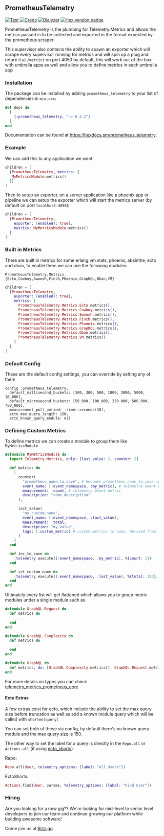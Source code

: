 ## PrometheusTelemetry
[![Test](https://github.com/theblitzapp/prometheus_telemetry_elixir/actions/workflows/test.yml/badge.svg)](https://github.com/theblitzapp/prometheus_telemetry_elixir/actions/workflows/test.yml)
[![Credo](https://github.com/theblitzapp/prometheus_telemetry_elixir/actions/workflows/credo.yml/badge.svg)](https://github.com/theblitzapp/prometheus_telemetry_elixir/actions/workflows/credo.yml)
[![Dialyzer](https://github.com/theblitzapp/prometheus_telemetry_elixir/actions/workflows/dialyzer.yml/badge.svg)](https://github.com/theblitzapp/prometheus_telemetry_elixir/actions/workflows/dialyzer.yml)
[![Hex version badge](https://img.shields.io/hexpm/v/prometheus_telemetry.svg)](https://hex.pm/packages/prometheus_telemetry)

PrometheusTelemetry is the plumbing for Telemetry.Metrics and allows the
metrics passed in to be collected and exported in the format expected
by the prometheus scraper.

This supervisor also contains the ability to spawn an exporter which will
scrape every supervisor running for metrics and will spin up a plug and return
it at `/metrics` on port 4050 by default, this will work out of the box with umbrella apps as well and allow you to define metrics in each umbrella app

### Installation

The package can be installed by adding `prometheus_telemetry` to your list of dependencies in `mix.exs`:

```elixir
def deps do
  [
    {:prometheus_telemetry, "~> 0.2.2"}
  ]
end
```

Documentation can be found at <https://hexdocs.pm/prometheus_telemetry>.


### Example

We can add this to any application we want:

```elixir
children = [
  {PrometheusTelemetry, metrics: [
   MyMetricsModule.metrics()
  ]}
]
```

Then to setup an exporter, on a server application like a phoenix app or pipeline
we can setup the exporter which will start the metrics server (by default on port `localhost:4050`):

```elixir
children = [
  {PrometheusTelemetry,
    exporter: [enabled?: true],
    metrics: MyMetricsModule.metrics()
  }
]
```

### Built in Metrics
There are built in metrics for some erlang vm stats, phoenix, absinthe, ecto and oban, to enable them we can use the following modules:

`PrometheusTelemetry.Metrics.{Ecto,Cowboy,Swoosh,Finch,Phoenix,GraphQL,Oban,VM}`
```elixir
children = [
  {PrometheusTelemetry,
    exporter: [enabled?: true],
    metrics: [
      PrometheusTelemetry.Metrics.Ecto.metrics(),
      PrometheusTelemetry.Metrics.Cowboy.metrics(),
      PrometheusTelemetry.Metrics.Swoosh.metrics(),
      PrometheusTelemetry.Metrics.Finch.metrics(),
      PrometheusTelemetry.Metrics.Phoenix.metrics(),
      PrometheusTelemetry.Metrics.GraphQL.metrics(),
      PrometheusTelemetry.Metrics.Oban.metrics(),
      PrometheusTelemetry.Metrics.VM.metrics()
    ]
  }
]
```

### Default Config
These are the default config settings, you can override by setting any of them
```
config :prometheus_telemetry,
  default_millisecond_buckets: [100, 300, 500, 1000, 2000, 5000, 10_000],
  default_microsecond_buckets: [50_000, 100_000, 250_000, 500_000, 750_000],
  measurement_poll_period: :timer.seconds(10),
  ecto_max_query_length: 150,
  ecto_known_query_module: nil
```

### Defining Custom Metrics
To define metrics we can create a module to group them like `MyMetricsModule`

```elixir
defmodule MyMetricsModule do
  import Telemetry.Metrics, only: [last_value: 2, counter: 2]

  def metrics do
    [
      counter(
        "prometheus_name.to_save", # becomes prometheus_name_to_save in prometheus
        event_name: [:event_namespace, :my_metric], # telemetry event name
        measurement: :count, # telemetry event metric
        description: "some description"
      ),

      last_value(
        "my_custom.name",
        event_name: [:event_namespace, :last_value],
        measurement: :total,
        description: "my value",
        tags: [:custom_metric] # custom metrics to save, derived from :telemetry.execute metadata
      )
    ]
  end

  def inc_to_save do
    :telemetry.execute([:event_namespace, :my_metric], %{count: 1})
  end

  def set_custom_name do
    :telemetry.execute([:event_namespace, :last_value], %{total: 123}, %{custom_metric: "region"})
  end
end
```

Ultimately every list will get flattened which allows you to group metric modules under a single module such as

```elixir
defmodule GraphQL.Request do
  def metrics do
    ...
  end
end

defmodule GraphQL.Complexity do
  def metrics do
    ...
  end
end

defmodule GraphQL do
  def metrics, do: [GraphQL.Complexity.metrics(), GraphQL.Request.metrics()]
end
```

For more details on types you can check [telemetry_metrics_prometheus_core](https://hexdocs.pm/telemetry_metrics_prometheus_core/1.0.1/TelemetryMetricsPrometheus.Core.html)

#### Ecto Extras
A few extras exist for ecto, which include the ability to set the max query size before truncation
as well as add a known module query which will be called with `shorten(query)`

You can set both of these via config, by default there's no known query module and the max query size is 150.

The other way to set the label for a query is directly in the `Repo.all` or `Actions.all` (if using [ecto_shorts](https://github.com/MikaAK/ecto_shorts))

Repo:
```elixir
Repo.all(User, telemetry_options: [label: "All Users"])
```

EctoShorts:
```elixir
Actions.find(User, params, telemetry_options: [label: "Find User"])
```

### Hiring

Are you looking for a new gig?? We're looking for mid-level to senior level developers to join our team and continue growing our platform while building awesome software!

Come join us at [Blitz.gg](https://blitz.gg/careers)
